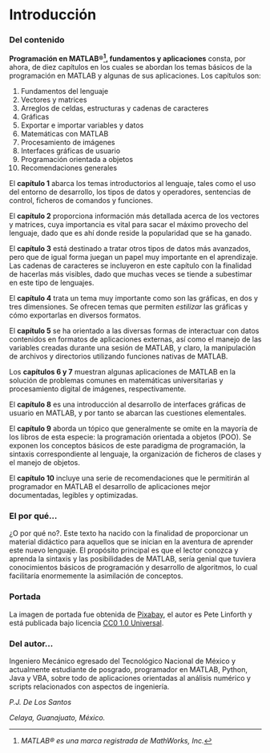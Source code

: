 # Introducción

### Del contenido

**Programación en MATLAB&reg;[^matlabtm], fundamentos y aplicaciones** consta, 
por ahora, de diez capítulos en los cuales se abordan los temas básicos de la 
programación en MATLAB y algunas de sus aplicaciones. Los capítulos son:

1.  Fundamentos del lenguaje
2.  Vectores y matrices
3.  Arreglos de celdas, estructuras y cadenas de caracteres
4.  Gráficas
5.  Exportar e importar variables y datos
6.  Matemáticas con MATLAB
7.  Procesamiento de imágenes
8.  Interfaces gráficas de usuario
9.  Programación orientada a objetos
10. Recomendaciones generales

El **capítulo 1** abarca los temas introductorios al lenguaje, tales como el
uso del entorno de desarrollo, los tipos de datos y operadores,
sentencias de control, ficheros de comandos y funciones.

El **capítulo 2** proporciona información más detallada acerca de los
vectores y matrices, cuya importancia es vital para sacar el máximo
provecho del lenguaje, dado que es ahí donde reside la popularidad que
se ha ganado.

El **capítulo 3** está destinado a tratar otros tipos de datos más
avanzados, pero que de igual forma juegan un papel muy importante en el
aprendizaje. Las cadenas de caracteres se incluyeron en este capítulo
con la finalidad de hacerlas más visibles, dado que muchas veces se
tiende a subestimar en este tipo de lenguajes.

El **capítulo 4** trata un tema muy importante como son las gráficas, en dos
y tres dimensiones. Se ofrecen temas que permiten *estilizar* las
gráficas y cómo exportarlas en diversos formatos.

El **capítulo 5** se ha orientado a las diversas formas de interactuar con
datos contenidos en formatos de aplicaciones externas, así como el
manejo de las variables creadas durante una sesión de MATLAB, y claro,
la manipulación de archivos y directorios utilizando funciones nativas
de MATLAB.

Los **capítulos 6 y 7** muestran algunas aplicaciones de MATLAB en la
solución de problemas comunes en matemáticas universitarias y
procesamiento digital de imágenes, respectivamente.

El **capítulo 8** es una introducción al desarrollo de interfaces gráficas
de usuario en MATLAB, y por tanto se abarcan las cuestiones elementales.

El **capítulo 9** aborda un tópico que generalmente se omite en la mayoría de
los libros de esta especie: la programación orientada a objetos (POO).
Se exponen los conceptos básicos de este paradigma de programación, la
sintaxis correspondiente al lenguaje, la organización de ficheros de
clases y el manejo de objetos.

El **capítulo 10** incluye una serie de recomendaciones que le permitirán al
programador en MATLAB el desarrollo de aplicaciones mejor documentadas,
legibles y optimizadas.

### El por qué...

¿O por qué no?. Este texto ha nacido con la finalidad de proporcionar un material 
didáctico para aquellos que se inician en la aventura de aprender este nuevo lenguaje.
El propósito principal es que el lector conozca y aprenda la sintaxis y las posibilidades 
de MATLAB, sería genial que tuviera conocimientos básicos de programación y desarrollo de 
algoritmos, lo cual facilitaría enormemente la asimilación de conceptos.

### Portada

La imagen de portada fue obtenida de 
[Pixabay](https://pixabay.com/es/nano-tecnolog%C3%ADa-construcci%C3%B3n-1480553/), 
el autor es Pete Linforth y está publicada bajo licencia 
[CC0 1.0 Universal](https://creativecommons.org/publicdomain/zero/1.0/deed.es).

### Del autor...

Ingeniero Mecánico egresado del Tecnológico Nacional de México y actualmente estudiante de 
posgrado, programador en MATLAB, Python, Java y VBA, sobre todo de aplicaciones orientadas al 
análisis numérico y scripts relacionados con aspectos de ingeniería.


*P.J. De Los Santos*

*Celaya, Guanajuato, México.*


[^matlabtm]: *MATLAB&reg; es una marca registrada de MathWorks, Inc.*




<!--  
Imagen de portada obtenida de:

https://pixabay.com/es/nano-tecnolog%C3%ADa-construcci%C3%B3n-1480553/

Autor: PeteLinforth
-->